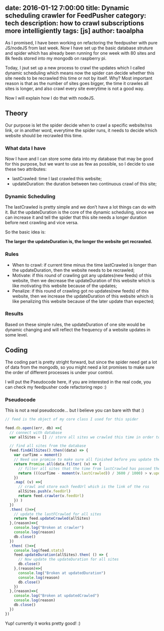 date: 2016-01-12 7:00:00
title: Dynamic scheduling crawler for FeedPusher
category: tech
description: how to crawl subscriptions more intelligiently
tags: [js]
author: taoalpha
---

As I promised, I have been working on refactoring the feedpusher with pure JS/nodeJS from last week. Now I have set up the basic database struture and spider which has already been running for one week with 80 sites and 8k feeds stored into my mongodb on raspberry pi.

Today, I jsut set up a new process to crawl the updates which I called dynamic scheduling which means now the spider can decide whether this site needs to be recrawled this time or not by itself. Why? Most important reason is that as the number of sites goes bigger, the time it crawles all sites is longer, and also crawl every site everytime is not a good way.

Now I will explain how I do that with nodeJS.

## Theory
Our purpose is let the spider decide when to crawl a specific website/rss link, or in another word, everytime the spider runs, it needs to decide which website should be recrawled this time.

### What data I have
Now I have and I can store some data into my database that may be good for this purpose, but we want to use as few as possible, so I decide to use these two attributes:

- lastCrawled: time I last crawled this website;
- updateDuration: the duration between two continuous crawl of this site;

### Dynamic Scheduling
The lastCrawled is pretty simple and we don’t have a lot things can do with it. But the updateDuration is the core of the dynamic scheduling, since we can increase it and tell the spider that this site needs a longer duration before next crawling and vice versa.

So the basic idea is:

**The larger the updateDuration is, the longer the website get recrawled.**

### Rules
- When to crawl: if current time minus the time lastCrawled is longer than the updateDuration, then the website needs to be recrawled;
- Motivate: if this round of crawling got any updates(new feeds) of this website, then we decrease the updateDuration of this website which is like motivating this website because of the updates;
- Penalize: if this round of crawling got no updates(new feeds) of this website, then we increase the updateDuration of this website which is like penalizing this website because of the later update than expected;

### Results
Based on these simple rules, the updateDuration of one site would be dynamic changing and will reflect the frequency of a website updates in some level.

## Coding
The coding part is pretty stright forward, but since the spider need get a lot of data from the mongodb, so you might need a lot promises to make sure the order of different processes is under your control.

I will put the Pseudocode here, if you are interested in the real code, you can check my feedpusher code refactoring repo :)

### Pseudocode
This is not a real pseudocode… but I believe you can bare with that :)

``` javascript
// feed is the object of my core class I used for this spider

feed.db.open((err, db) =>{
  // connect with database
  var allSites = [] // store all sites we crawled this time in order to update the lastCrawled and updateDuration later

  // find all sites from the database
  feed.findAllSites().then((data) => {
    var curTime = moment()
    // Need use promise to make sure all finished before you update the lastCrawled and updateDuration
    return Promise.all(data.filter( (v) => {
      // filter all sites that the time from lastCrawled has passed the updateDuration
      return (((curTime - moment(v.lastCrawled)) / 3600 / 1000) > v.updateDuration)
    })
    .map( (v) =>{
      // crawl and store each feedUrl which is the link of the rss
      allSites.push(v.feedUrl)
      return feed.crawler(v.feedUrl)
    }) )
  })
  .then( ()=>{
    // update the lastFCrawled for all sites
    return feed.updateCrawled(allSites)
  },(reason)=>{
    console.log("Broken at crawler")
    console.log(reason)
    db.close()
  })
  .then( ()=>{
    console.log(feed.stats)
    feed.updateDuration(allSites).then( () => {
      // Now update the updateDuration for all sites
      db.close()
    },(reason)=>{
      console.log("Broken at updatedDuration")
      console.log(reason)
      db.close()
    })
  },(reason)=>{
    console.log("Broken at updatedCrawled")
    console.log(reason)
    db.close()
  })
})
```
Yup! currently it works pretty good! :)
